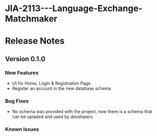 # JIA-2113---Language-Exchange-Matchmaker

# Release Notes
## Version 0.1.0
### New Features
* UI for Home, Login & Registration Page
* Register an account in the new database schema

### Bug Fixes
* No schema was provided with the project, now there is a schema that can be upladed and used by developers
### Known Issues
